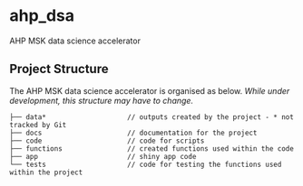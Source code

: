 # ahp_dsa
AHP MSK data science accelerator 

## Project Structure

The AHP MSK data science accelerator is organised as below. *While under development, this structure may have to change.*

```
├── data*                    // outputs created by the project - * not tracked by Git
├── docs                     // documentation for the project
├── code                     // code for scripts
├── functions                // created functions used within the code
├── app                      // shiny app code
└── tests                    // code for testing the functions used within the project
```
